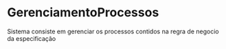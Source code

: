 # GerenciamentoProcessos
Sistema consiste em gerenciar os processos contidos na regra de negocio da especificação
